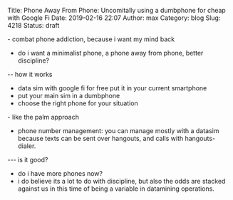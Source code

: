 Title: Phone Away From Phone: Uncomitally using a dumbphone for cheap with Google Fi
Date: 2019-02-16 22:07
Author: max
Category: blog
Slug: 4218
Status: draft

\- combat phone addiction, because i want my mind back  
- do i want a minimalist phone, a phone away from phone, better discipline?

-- how it works  
- data sim with google fi for free put it in your current smartphone  
- put your main sim in a dumbphone  
- choose the right phone for your situation

\- like the palm approach  
- phone number management: you can manage mostly with a datasim because texts can be sent over hangouts, and calls with hangouts-dialer.

--- is it good?  
- do i have more phones now?  
- i do believe its a lot to do with discipline, but also the odds are stacked against us in this time of being a variable in datamining operations.

